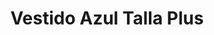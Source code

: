 ---
id: vestido-maxi-cobalt-blue-plus
title: Vestido Azul Talla Plus
regularPrice: 54.70
price: 54.70
image: 
    - ./vestido-maxi-cobalt-blue-plus-1.jpg
    - ./vestido-maxi-cobalt-blue-plus-2.jpg
description: Vestido maxi, cuello V, elástico en  cintura y bolsas a los lados
material: Algodón
sizes: 
    - XL
    - 1XL
    - 2XL
creationDate: 2025/02/01
isSale: false
isStock: true
---
